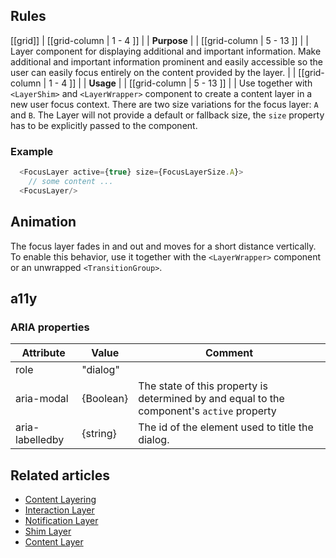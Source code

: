## Rules

[[grid]]
| [[grid-column | 1 - 4 ]]
| | **Purpose**
|
| [[grid-column | 5 - 13 ]]
| |  Layer component for displaying additional and important information. Make additional and important information prominent and easily accessible so the user can easily focus entirely on the content provided by the layer.
|
| [[grid-column | 1 - 4 ]]
| | **Usage**
|
| [[grid-column | 5 - 13 ]]
| |  Use together with `<LayerShim>` and `<LayerWrapper>` component to create a content layer in a new user focus context. There are two size variations for the focus layer: `A` and `B`. The Layer will not provide a default or fallback size, the `size` property has to be explicitly passed to the component.

### Example

```javascript
  <FocusLayer active={true} size={FocusLayerSize.A}>
    // some content ...
  <FocusLayer/>
```

## Animation

The focus layer fades in and out and moves for a short distance vertically. To
enable this behavior, use it together with the `<LayerWrapper>` component or an
unwrapped `<TransitionGroup>`.

## a11y

### ARIA properties

| Attribute       | Value     | Comment                                                                                    |
| --------------- | --------- | ------------------------------------------------------------------------------------------ |
| role            | "dialog"  |                                                                                            |
| aria-modal      | {Boolean} | The state of this property is determined by and equal to the component's `active` property |
| aria-labelledby | {string}  | The id of the element used to title the dialog.                                            |

## Related articles

- [Content Layering](/doc/docs/documentation/70-core-patterns/content-layering/?core-patterns-enabled=true)
- [Interaction Layer](/pattern/interaction-layer?core-components-enabled=true)
- [Notification Layer](/pattern/alert-layer?core-components-enabled=true)
- [Shim Layer](/pattern/shim-layer?core-components-enabled=true)
- [Content Layer](/pattern/content-layer?core-components-enabled=true)
